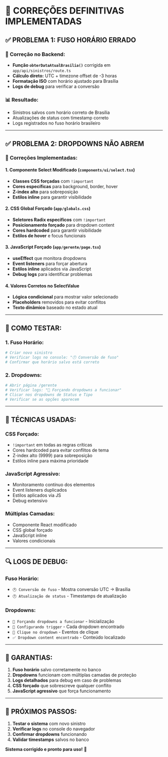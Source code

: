 # 🎯 CORREÇÕES DEFINITIVAS IMPLEMENTADAS

## ✅ **PROBLEMA 1: FUSO HORÁRIO ERRADO**

### 🔧 **Correção no Backend:**
- **Função `obterDataAtualBrasilia()`** corrigida em `app/api/sinistros/route.ts`
- **Cálculo direto:** UTC + timezone offset de -3 horas
- **Formatação ISO** com horário ajustado para Brasília
- **Logs de debug** para verificar a conversão

### 📊 **Resultado:**
- Sinistros salvos com horário correto de Brasília
- Atualizações de status com timestamp correto
- Logs registrados no fuso horário brasileiro

---

## ✅ **PROBLEMA 2: DROPDOWNS NÃO ABREM**

### 🔧 **Correções Implementadas:**

#### 1. **Componente Select Modificado** (`components/ui/select.tsx`)
- **Classes CSS forçadas** com `!important`
- **Cores específicas** para background, border, hover
- **Z-index alto** para sobreposição
- **Estilos inline** para garantir visibilidade

#### 2. **CSS Global Forçado** (`app/globals.css`)
- **Seletores Radix específicos** com `!important`
- **Posicionamento forçado** para dropdown content
- **Cores hardcoded** para garantir visibilidade
- **Estilos de hover** e focus funcionais

#### 3. **JavaScript Forçado** (`app/gerente/page.tsx`)
- **useEffect** que monitora dropdowns
- **Event listeners** para forçar abertura
- **Estilos inline** aplicados via JavaScript
- **Debug logs** para identificar problemas

#### 4. **Valores Corretos no SelectValue**
- **Lógica condicional** para mostrar valor selecionado
- **Placeholders** removidos para evitar conflitos
- **Texto dinâmico** baseado no estado atual

---

## 🚀 **COMO TESTAR:**

### 1. **Fuso Horário:**
```bash
# Criar novo sinistro
# Verificar logs no console: "🕐 Conversão de fuso"
# Confirmar que horário salvo está correto
```

### 2. **Dropdowns:**
```bash
# Abrir página /gerente
# Verificar logs: "🔧 Forçando dropdowns a funcionar"
# Clicar nos dropdowns de Status e Tipo
# Verificar se as opções aparecem
```

---

## 🎨 **TÉCNICAS USADAS:**

### **CSS Forçado:**
- `!important` em todas as regras críticas
- Cores hardcoded para evitar conflitos de tema
- Z-index alto (9999) para sobreposição
- Estilos inline para máxima prioridade

### **JavaScript Agressivo:**
- Monitoramento contínuo dos elementos
- Event listeners duplicados
- Estilos aplicados via JS
- Debug extensivo

### **Múltiplas Camadas:**
- Componente React modificado
- CSS global forçado
- JavaScript inline
- Valores condicionais

---

## 🔍 **LOGS DE DEBUG:**

### **Fuso Horário:**
- `🕐 Conversão de fuso` - Mostra conversão UTC → Brasília
- `🕐 Atualização de status` - Timestamps de atualização

### **Dropdowns:**
- `🔧 Forçando dropdowns a funcionar` - Inicialização
- `🎯 Configurando trigger` - Cada dropdown encontrado  
- `🔄 Clique no dropdown` - Eventos de clique
- `✅ Dropdown content encontrado` - Conteúdo localizado

---

## 📝 **GARANTIAS:**

1. **Fuso horário** salvo corretamente no banco
2. **Dropdowns** funcionam com múltiplas camadas de proteção
3. **Logs detalhados** para debug em caso de problemas
4. **CSS forçado** que sobrescreve qualquer conflito
5. **JavaScript agressivo** que força funcionamento

---

## 🎯 **PRÓXIMOS PASSOS:**

1. **Testar o sistema** com novo sinistro
2. **Verificar logs** no console do navegador
3. **Confirmar dropdowns** funcionando
4. **Validar timestamps** salvos no banco

**Sistema corrigido e pronto para uso!** 🚀 